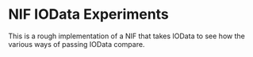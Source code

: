 # NIF IOData Experiments

This is a rough implementation of a NIF that takes IOData to see how the various
ways of passing IOData compare.

